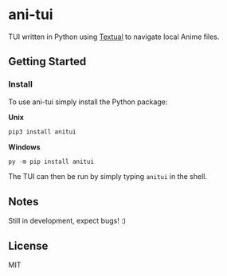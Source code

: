 # ani-tui

TUI written in Python using [Textual](https://github.com/Textualize/textual) to navigate local Anime files. 

## Getting Started

### Install

To use ani-tui simply install the Python package:

**Unix**
```bash
pip3 install anitui
```

**Windows**
```powershell
py -m pip install anitui
```

The TUI can then be run by simply typing `anitui` in the shell.

## Notes

Still in development, expect bugs! :)

## License
MIT

